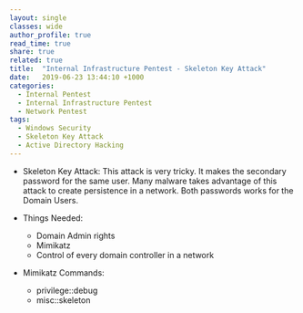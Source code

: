 ```yaml
---
layout: single
classes: wide
author_profile: true
read_time: true
share: true
related: true
title:  "Internal Infrastructure Pentest - Skeleton Key Attack"
date:   2019-06-23 13:44:10 +1000
categories:
  - Internal Pentest
  - Internal Infrastructure Pentest
  - Network Pentest
tags:
  - Windows Security
  - Skeleton Key Attack
  - Active Directory Hacking
---
```


- Skeleton Key Attack: This attack is very tricky. It makes the secondary password for the same user. Many malware takes advantage of this attack to create persistence in a network. Both passwords works for the Domain Users. 

- Things Needed:
  - Domain Admin rights
  - Mimikatz
  - Control of every domain controller in a network

- Mimikatz Commands:
  - privilege::debug 
  - misc::skeleton
